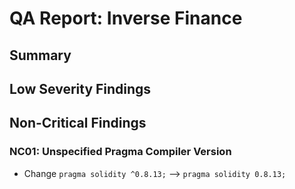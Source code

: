 # QA Report: Inverse Finance

## Summary

## Low Severity Findings

## Non-Critical Findings

### NC01: Unspecified Pragma Compiler Version

- Change `pragma solidity ^0.8.13;`  -->  `pragma solidity 0.8.13;`